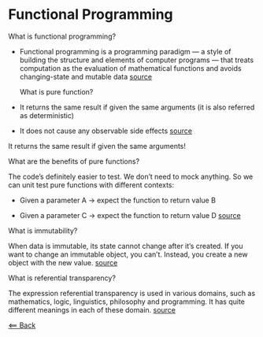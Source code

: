 # Functional Programming

What is functional programming? 

- Functional programming is a programming paradigm — a style of building the structure and elements of computer programs — that treats computation as the evaluation of mathematical functions and avoids changing-state and mutable data [source](https://medium.com/the-renaissance-developer/concepts-of-functional-programming-in-javascript-6bc84220d2aa)

  What is pure function?

- It returns the same result if given the same arguments (it is also referred as deterministic)
- It does not cause any observable side effects [source](https://medium.com/the-renaissance-developer/concepts-of-functional-programming-in-javascript-6bc84220d2aa)

It returns the same result if given the same arguments!

What are the benefits of pure functions?

The code’s definitely easier to test. We don’t need to mock anything. So we can unit test pure functions with different contexts:

- Given a parameter A → expect the function to return value B

- Given a parameter C → expect the function to return value D
[source](https://medium.com/the-renaissance-developer/concepts-of-functional-programming-in-javascript-6bc84220d2aa)

What is immutability?

When data is immutable, its state cannot change after it’s created. If you want to change an immutable object, you can’t. Instead, you create a new object with the new value. [source](https://medium.com/the-renaissance-developer/concepts-of-functional-programming-in-javascript-6bc84220d2aa)

What is referential transparency?

The expression referential transparency is used in various domains, such as mathematics, logic, linguistics, philosophy and programming. It has quite different meanings in each of these domain. [source](https://www.sitepoint.com/what-is-referential-transparency/)

[<== Back](README.md)
